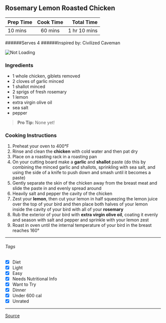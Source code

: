 ## Rosemary Lemon Roasted Chicken

| Prep Time  | Cook Time    | Total Time  |
| ---------- |:------------:| -----------:|
| 10 mins    | 60 mins      | 1 hr 10 mins     |


######Serves 4
######Inspired by: Civilized Caveman

![Not Loading](http://i.imgur.com/EZqqPxvl.png)

### Ingredients

* 1 whole chicken, giblets removed
* 2 cloves of garlic minced
* 1 shallot minced
* 2 sprigs of fresh rosemary
* 1 lemon
* extra virgin olive oil
* sea salt
* pepper

> **Pro Tip:** None yet!

### Cooking Instructions

1. Preheat your oven to 400°F
2. Rinse and clean the **chicken** with cold water and then pat dry
3. Place on a roasting rack in a roasting pan
4. On your cutting board make a **garlic** and **shallot** paste (do this by combining the minced garlic and shallots, sprinkling with sea salt, and using the side of a knife to push down and smash until it becomes a paste)
5. Gently separate the skin of the chicken away from the breast meat and slide the paste in and evenly spread around
6. Heavily salt and pepper the cavity of the chicken
7. Zest your **lemon**, then cut your lemon in half squeezing the lemon juice over the top of your bird and then place both halves of your lemon inside the cavity of your bird with all of your **rosemary**
8. Rub the exterior of your bird with **extra virgin olive oil**, coating it evenly and season with salt and pepper and sprinkle with your lemon zest
9. Roast in oven until the internal temperature of your bird in the breast reaches 160°


---

###### Tags
- [x] Diet
- [x] Light
- [x] Easy
- [x] Needs Nutritional Info
- [x] Want to Try
- [x] Dinner
- [x] Under 600 cal
- [x] Unrated

---

[Source](http://civilizedcavemancooking.com/recipes/poultry/rosemary-lemon-roasted-chicken/)

